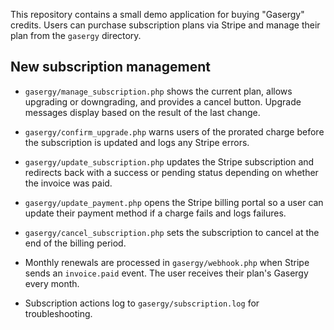 This repository contains a small demo application for buying "Gasergy" credits.
Users can purchase subscription plans via Stripe and manage their plan from the
`gasergy` directory.

## New subscription management

* `gasergy/manage_subscription.php` shows the current plan, allows upgrading or
  downgrading, and provides a cancel button. Upgrade messages display based on
  the result of the last change.
* `gasergy/confirm_upgrade.php` warns users of the prorated charge before the
  subscription is updated and logs any Stripe errors.
* `gasergy/update_subscription.php` updates the Stripe subscription and
  redirects back with a success or pending status depending on whether the
  invoice was paid.
* `gasergy/update_payment.php` opens the Stripe billing portal so a user can
  update their payment method if a charge fails and logs failures.
* `gasergy/cancel_subscription.php` sets the subscription to cancel at the end
  of the billing period.
* Monthly renewals are processed in `gasergy/webhook.php` when Stripe sends an
  `invoice.paid` event. The user receives their plan's Gasergy every month.

* Subscription actions log to `gasergy/subscription.log` for troubleshooting.


